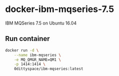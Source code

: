 # docker-ibm-mqseries-7.5
IBM MQSeries 7.5 on Ubuntu 16.04

## Run container
```bash
docker run -d \
    --name ibm-mqseries \
    -e MQ_QMGR_NAME=QM1 \
    -p 1414:1414 \
    0dittyspace/ibm-mqseries:latest
```